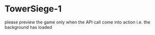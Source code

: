 # TowerSiege-1
please preview the game only when the API call come into action i.e. the background has loaded
